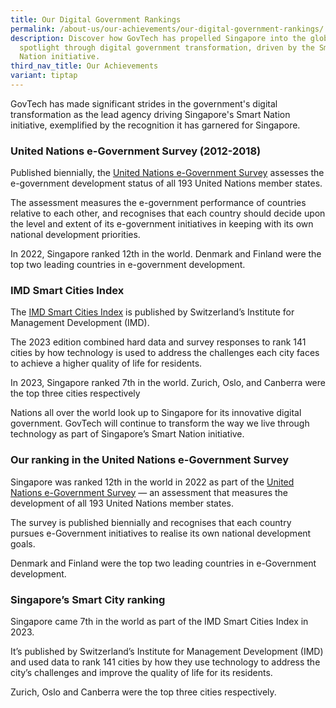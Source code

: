 ```yaml
---
title: Our Digital Government Rankings
permalink: /about-us/our-achievements/our-digital-government-rankings/
description: Discover how GovTech has propelled Singapore into the global
  spotlight through digital government transformation, driven by the Smart
  Nation initiative.
third_nav_title: Our Achievements
variant: tiptap
---
```

<p>GovTech has made significant strides in the government's digital transformation
as the lead agency driving Singapore's Smart Nation initiative, exemplified
by the recognition it has garnered for Singapore.</p>
<h3>United Nations e-Government Survey (2012-2018)</h3>
<p>Published biennially, the <a href="https://publicadministration.un.org/egovkb/en-us/Reports/UN-E-Government-Survey-2022" rel="noopener noreferrer nofollow" target="_blank">United Nations e-Government Survey</a> assesses
the e-government development status of all 193 United Nations member states.</p>
<p>The assessment measures the e-government performance of countries relative
to each other, and recognises that each country should decide upon the
level and extent of its e-government initiatives in keeping with its own
national development priorities.</p>
<p>In 2022, Singapore ranked 12th in the world. Denmark and Finland were
the top two leading countries in e-government development.</p>
<h3>IMD Smart Cities Index</h3>
<p>The <a href="https://www.imd.org/wp-content/uploads/2023/04/smartcityindex-2023-v7.pdf" rel="noopener noreferrer nofollow" target="_blank">IMD Smart Cities Index</a> is
published by Switzerland’s Institute for Management Development (IMD).</p>
<p>The 2023 edition combined hard data and survey responses to rank 141 cities
by how technology is used to address the challenges each city faces to
achieve a higher quality of life for residents.</p>
<p>In 2023, Singapore ranked 7th in the world. Zurich, Oslo, and Canberra
were the top three cities respectively</p>
<p></p>
<p></p>
<p></p>
<p></p>
<p></p>
<p></p>
<p></p>
<p>Nations all over the world look up to Singapore for its innovative digital
government. GovTech will continue to transform the way we live through
technology as part of Singapore’s Smart Nation initiative.</p>
<h3>Our ranking in the United Nations e-Government Survey</h3>
<p>Singapore was ranked 12th in the world in 2022 as part of the <a href="https://publicadministration.un.org/egovkb/en-us/Reports/UN-E-Government-Survey-2022" rel="noopener noreferrer nofollow" target="_blank">United Nations e-Government Survey</a> —
an assessment that measures the development of all 193 United Nations member
states.</p>
<p>The survey is published biennially and recognises that each country pursues
e-Government initiatives to realise its own national development goals.</p>
<p>Denmark and Finland were the top two leading countries in e-Government
development.</p>
<h3>Singapore’s Smart City ranking</h3>
<p>Singapore came 7th in the world as part of the IMD Smart Cities Index
in 2023.</p>
<p>It’s published by Switzerland’s Institute for Management Development (IMD)
and used data to rank 141 cities by how they use technology to address
the city’s challenges and improve the quality of life for its residents.</p>
<p>Zurich, Oslo and Canberra were the top three cities respectively.</p>
